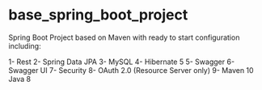 # base_spring_boot_project

Spring Boot Project based on Maven with ready to start configuration including:

1- Rest
2- Spring Data JPA
3- MySQL
4- Hibernate 5
5- Swagger
6- Swagger UI
7- Security
8- OAuth 2.0 (Resource Server only)
9- Maven
10 Java 8
